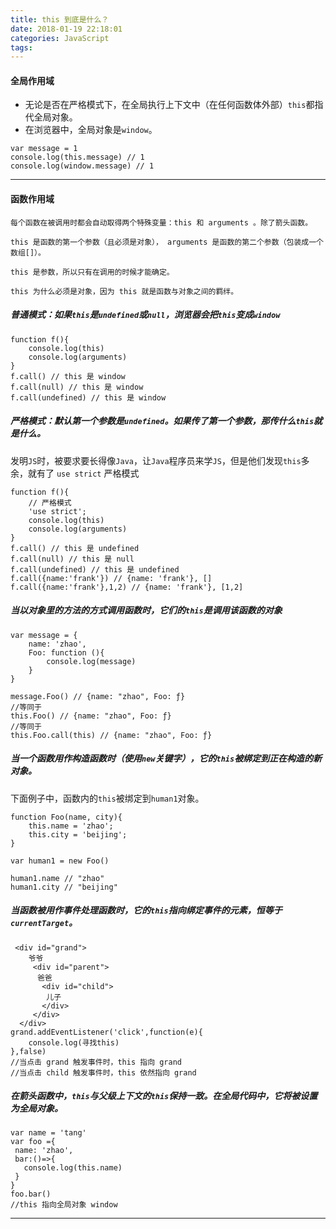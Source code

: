 ```yaml
---
title: this 到底是什么？ 
date: 2018-01-19 22:18:01
categories: JavaScript
tags:
---
```

#### 全局作用域
* 无论是否在严格模式下，在全局执行上下文中（在任何函数体外部）`this`都指代全局对象。
* 在浏览器中，全局对象是`window`。

```
var message = 1
console.log(this.message) // 1
console.log(window.message) // 1
```
---

#### 函数作用域

	每个函数在被调用时都会自动取得两个特殊变量：this 和 arguments 。除了箭头函数。
	
	this 是函数的第一个参数（且必须是对象）， arguments 是函数的第二个参数（包装成一个数组[]）。
	
	this 是参数，所以只有在调用的时候才能确定。
	
	this 为什么必须是对象，因为 this 就是函数与对象之间的羁绊。

##### 普通模式：如果`this`是`undefined`或`null`，浏览器会把`this`变成`window`

	function f(){
		console.log(this)
		console.log(arguments)
	}
	f.call() // this 是 window
	f.call(null) // this 是 window
	f.call(undefined) // this 是 window

##### 严格模式：默认第一个参数是`undefined`。如果传了第一个参数，那传什么`this`就是什么。

发明`JS`时，被要求要长得像`Java`，让`Java`程序员来学`JS`，但是他们发现`this`多余，就有了 `use strict` 严格模式

	function f(){
		// 严格模式
	  	'use strict';
		console.log(this)
		console.log(arguments)
	}
	f.call() // this 是 undefined
	f.call(null) // this 是 null
	f.call(undefined) // this 是 undefined
	f.call({name:'frank'}) // {name: 'frank'}, []
	f.call({name:'frank'},1,2) // {name: 'frank'}, [1,2]


##### 当以对象里的方法的方式调用函数时，它们的`this`是调用该函数的对象

	var message = {
		name: 'zhao',
		Foo: function (){
			console.log(message)
		}
	}
		
	message.Foo() // {name: "zhao", Foo: ƒ}
	//等同于
	this.Foo() // {name: "zhao", Foo: ƒ}
	//等同于
	this.Foo.call(this) // {name: "zhao", Foo: ƒ}


##### 当一个函数用作构造函数时（使用`new`关键字），它的`this`被绑定到正在构造的新对象。

下面例子中，函数内的`this`被绑定到`human1`对象。


	function Foo(name, city){
		this.name = 'zhao';
		this.city = 'beijing';
	}
		
	var human1 = new Foo() 
	
	human1.name // "zhao"
	human1.city // "beijing"
	
##### 当函数被用作事件处理函数时，它的`this`指向绑定事件的元素，恒等于`currentTarget`。

	 <div id="grand">
	    爷爷
	     <div id="parent">
	      爸爸
	       <div id="child">
	        儿子
	       </div>
	     </div>
	  </div>
	grand.addEventListener('click',function(e){
	    console.log(寻找this) 
	},false)
	//当点击 grand 触发事件时，this 指向 grand
	//当点击 child 触发事件时，this 依然指向 grand
	

##### 在箭头函数中，`this`与父级上下文的`this`保持一致。在全局代码中，它将被设置为全局对象。

	var name = 'tang' 
	var foo ={
	 name: 'zhao',
	 bar:()=>{
	   console.log(this.name)
	 }
	}
	foo.bar()
	//this 指向全局对象 window

---

	
